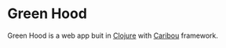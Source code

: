 Green Hood
==========

Green Hood is a web app buit in [Clojure](http://clojure.org) with [Caribou](http://let-caribou.in/) framework.
